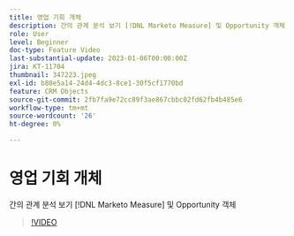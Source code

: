 ```yaml
---
title: 영업 기회 개체
description: 간의 관계 분석 보기 [!DNL Marketo Measure] 및 Opportunity 객체
role: User
level: Beginner
doc-type: Feature Video
last-substantial-update: 2023-01-06T00:00:00Z
jira: KT-11704
thumbnail: 347223.jpeg
exl-id: b80e5a14-24d4-4dc3-8ce1-30f5cf1770bd
feature: CRM Objects
source-git-commit: 2fb7fa9e72cc89f3ae867cbbc02fd62fb4b485e6
workflow-type: tm+mt
source-wordcount: '26'
ht-degree: 0%

---
```


# 영업 기회 개체

간의 관계 분석 보기 [!DNL Marketo Measure] 및 Opportunity 객체

>[!VIDEO](https://video.tv.adobe.com/v/347223/?quality=12&learn=on)
